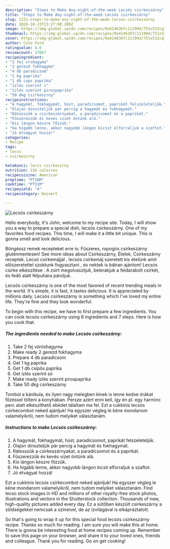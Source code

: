 ```yaml
---
description: "Steps to Make Any-night-of-the-week Lecsós csirkeszárny"
title: "Steps to Make Any-night-of-the-week Lecsós csirkeszárny"
slug: 1231-steps-to-make-any-night-of-the-week-lecsos-csirkeszarny
date: 2020-10-23T23:27:00.209Z
image: https://img-global.cpcdn.com/recipes/0a414636fc111994/751x532cq70/lecsos-csirkeszarny-recept-foto.jpg
thumbnail: https://img-global.cpcdn.com/recipes/0a414636fc111994/751x532cq70/lecsos-csirkeszarny-recept-foto.jpg
cover: https://img-global.cpcdn.com/recipes/0a414636fc111994/751x532cq70/lecsos-csirkeszarny-recept-foto.jpg
author: Cole Ford
ratingvalue: 4.6
reviewcount: 27667
recipeingredient:
- "2 fej vrshagyma"
- "2 gerezd fokhagyma"
- "4 db paradicsom"
- "1 kg paprika"
- "1 db csps paprika"
- "ízlés szerint s"
- "ízlés szerint pirospaprika"
- "50 dkg csirkeszrny"
recipeinstructions:
- "A hagymát, fokhagymát, húst, paradicsomot, paprikát felszeleteljük."
- "Olajon dinszteljük pár percig a hagymát és fokhagymát."
- "Rátesszük a csirkeszárnyakat, a paradicsomot és a paprikát."
- "Fűszerezzük és kevés vizet öntünk alá."
- "Kis lángon készre főzzük."
- "Ha hígabb lenne, akkor nagyobb lángon kicsit elforraljuk a szaftot."
- "Jó étvágyat hozzá!"
categories:
- Recipe
tags:
- lecss
- csirkeszrny

katakunci: lecss csirkeszrny 
nutrition: 156 calories
recipecuisine: American
preptime: "PT16M"
cooktime: "PT31M"
recipeyield: "4"
recipecategory: Dessert

---
```



![Lecsós csirkeszárny](https://img-global.cpcdn.com/recipes/0a414636fc111994/751x532cq70/lecsos-csirkeszarny-recept-foto.jpg)

Hello everybody, it's John, welcome to my recipe site. Today, I will show you a way to prepare a special dish, lecsós csirkeszárny. One of my favorites food recipes. This time, I will make it a little bit unique. This is gonna smell and look delicious.

Böngéssz remek recepteket erre is: Fűszeres, ropogós csirkeszárny gluténmentesen! See more ideas about Csirkeszárny, Ételek, Csirkeszárny receptek. Lecsó csirkemájjal , lecsós csirkemáj szeretett kis ételünk amit előszeretettel szoktunk fogyasztani , és nektek is bátran ajánlom! Lecsós csirke elkészítése : A zsírt megolvasztjuk, belerakjuk a feldarabolt csirkét, és fedő alatt félpuhára pároljuk.

Lecsós csirkeszárny is one of the most favored of recent trending meals in the world. It's simple, it is fast, it tastes delicious. It is appreciated by millions daily. Lecsós csirkeszárny is something which I've loved my entire life. They're fine and they look wonderful.


To begin with this recipe, we have to first prepare a few ingredients. You can cook lecsós csirkeszárny using 8 ingredients and 7 steps. Here is how you cook that.

<!--inarticleads1-->

##### The ingredients needed to make Lecsós csirkeszárny:

1. Take 2 fej vöröshagyma
1. Make ready 2 gerezd fokhagyma
1. Prepare 4 db paradicsom
1. Get 1 kg paprika
1. Get 1 db csípős paprika
1. Get ízlés szerint só
1. Make ready ízlés szerint pirospaprika
1. Take 50 dkg csirkeszárny


Tombol a kánikula, és ilyen nagy melegben kinek is lenne kedve órákat főzéssel tölteni a konyhában. Persze azért enni kell, így én pl. egy harminc perc alatt elkészíthető ebédet tálaltam ma fel. Ezt a cukkinis lecsós csirkecombot neked ajánljuk! Ha egyszer végleg le kéne mondanom valamelyikről, nem tudom melyiket választanám. 

<!--inarticleads2-->

##### Instructions to make Lecsós csirkeszárny:

1. A hagymát, fokhagymát, húst, paradicsomot, paprikát felszeleteljük.
1. Olajon dinszteljük pár percig a hagymát és fokhagymát.
1. Rátesszük a csirkeszárnyakat, a paradicsomot és a paprikát.
1. Fűszerezzük és kevés vizet öntünk alá.
1. Kis lángon készre főzzük.
1. Ha hígabb lenne, akkor nagyobb lángon kicsit elforraljuk a szaftot.
1. Jó étvágyat hozzá!


Ezt a cukkinis lecsós csirkecombot neked ajánljuk! Ha egyszer végleg le kéne mondanom valamelyikről, nem tudom melyiket választanám. Find lecso stock images in HD and millions of other royalty-free stock photos, illustrations and vectors in the Shutterstock collection. Thousands of new, high-quality pictures added every day. Ez a sütőben készült csirkeszárny a zöldségekkel nemcsak a színeivel, de az ízvilágával is elkápráztatott. 

So that's going to wrap it up for this special food lecsós csirkeszárny recipe. Thanks so much for reading. I am sure you will make this at home. There is gonna be interesting food at home recipes coming up. Remember to save this page on your browser, and share it to your loved ones, friends and colleague. Thank you for reading. Go on get cooking!
